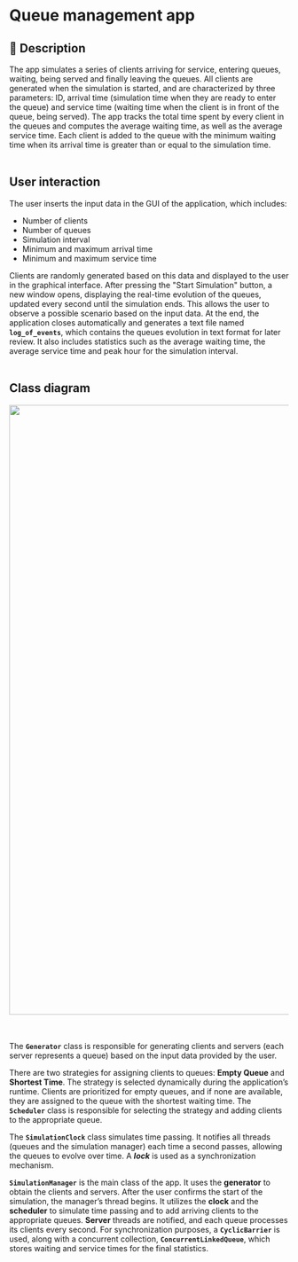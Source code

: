 # Queue management app
## :notebook: Description
The app simulates a series of clients arriving for service, entering queues, waiting, being served and finally leaving the queues. All clients are generated when the 
simulation is started, and are characterized by three parameters: ID, arrival time (simulation time when they are ready to enter the queue) and service time 
(waiting time when the client is in front of the queue, being served). The app tracks the total time spent by every client in the queues and computes the average 
waiting time, as well as the average service time. Each client is added to the queue with the minimum waiting time when its arrival time is greater than or equal 
to the simulation time.<br><br>

## User interaction
The user inserts the input data in the GUI of the application, which includes:
* Number of clients
* Number of queues
* Simulation interval
* Minimum and maximum arrival time
* Minimum and maximum service time

Clients are randomly generated based on this data and displayed to the user in the graphical interface. After pressing the "Start Simulation" button, a new window opens,
displaying the real-time evolution of the queues, updated every second until the simulation ends. This allows the user to observe a possible scenario based on the input 
data. At the end, the application closes automatically and generates a text file named **`log_of_events`**, which contains the queues evolution in text format for later 
review. It also includes statistics such as the average waiting time, the average service time and peak hour for the simulation interval.<br><br>

## Class diagram
<div align="center">
  <img width="1100" src="https://github.com/user-attachments/assets/e582c331-f4d6-4724-9aa5-14329642b867" />
</div><br><br>

The **`Generator`** class is responsible for generating clients and servers (each server represents a queue) based on the input data provided by the user. 

There are two strategies for assigning clients to queues: **Empty Queue** and **Shortest Time**. The strategy is selected dynamically during the application’s runtime. Clients are prioritized for empty queues, and if none are available, they are assigned to the queue with the shortest waiting time. The **`Scheduler`** class is responsible for selecting the strategy and adding clients to the appropriate queue.

The **`SimulationClock`** class simulates time passing. It notifies all threads (queues and the simulation manager) each time a second passes, allowing the queues to evolve over time. A ***lock*** is used as a synchronization mechanism.

**`SimulationManager`** is the main class of the app. It uses the **generator** to obtain the clients and servers. After the user confirms the start of the simulation, the manager’s thread begins. It utilizes the **clock** and the **scheduler** to simulate time passing and to add arriving clients to the appropriate queues. **Server** threads are notified, and each queue processes its clients every second. For synchronization purposes, a **`CyclicBarrier`** is used, along with a concurrent collection, **`ConcurrentLinkedQueue`**, which stores waiting and service times for the final statistics.






